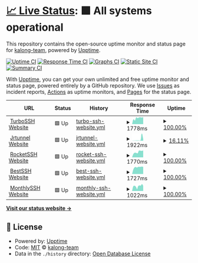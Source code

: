 # [📈 Live Status](https://status.jrtunnel.com): <!--live status--> **🟩 All systems operational**

This repository contains the open-source uptime monitor and status page for [kalong-team](https://status.jrtunnel.com), powered by [Upptime](https://github.com/upptime/upptime).

[![Uptime CI](https://github.com/kalong-team/status-webssh/workflows/Uptime%20CI/badge.svg)](https://github.com/kalong-team/status-webssh/actions?query=workflow%3A%22Uptime+CI%22)
[![Response Time CI](https://github.com/kalong-team/status-webssh/workflows/Response%20Time%20CI/badge.svg)](https://github.com/kalong-team/status-webssh/actions?query=workflow%3A%22Response+Time+CI%22)
[![Graphs CI](https://github.com/kalong-team/status-webssh/workflows/Graphs%20CI/badge.svg)](https://github.com/kalong-team/status-webssh/actions?query=workflow%3A%22Graphs+CI%22)
[![Static Site CI](https://github.com/kalong-team/status-webssh/workflows/Static%20Site%20CI/badge.svg)](https://github.com/kalong-team/status-webssh/actions?query=workflow%3A%22Static+Site+CI%22)
[![Summary CI](https://github.com/kalong-team/status-webssh/workflows/Summary%20CI/badge.svg)](https://github.com/kalong-team/status-webssh/actions?query=workflow%3A%22Summary+CI%22)

With [Upptime](https://upptime.js.org), you can get your own unlimited and free uptime monitor and status page, powered entirely by a GitHub repository. We use [Issues](https://github.com/kalong-team/status-webssh/issues) as incident reports, [Actions](https://github.com/kalong-team/status-webssh/actions) as uptime monitors, and [Pages](https://status.jrtunnel.com) for the status page.

<!--start: status pages-->
<!-- This summary is generated by Upptime (https://github.com/upptime/upptime) -->
<!-- Do not edit this manually, your changes will be overwritten -->
<!-- prettier-ignore -->
| URL | Status | History | Response Time | Uptime |
| --- | ------ | ------- | ------------- | ------ |
| <img alt="" src="https://turbossh.com/logo.png" height="13"> [TurboSSH Website](https://turbossh.com) | 🟩 Up | [turbo-ssh-website.yml](https://github.com/kalong-team/status-webssh/commits/HEAD/history/turbo-ssh-website.yml) | <details><summary><img alt="Response time graph" src="./graphs/turbo-ssh-website/response-time-week.png" height="20"> 1778ms</summary><br><a href="https://status.jrtunnel.com/history/turbo-ssh-website"><img alt="Response time 1511" src="https://img.shields.io/endpoint?url=https%3A%2F%2Fraw.githubusercontent.com%2Fkalong-team%2Fstatus-webssh%2FHEAD%2Fapi%2Fturbo-ssh-website%2Fresponse-time.json"></a><br><a href="https://status.jrtunnel.com/history/turbo-ssh-website"><img alt="24-hour response time 1850" src="https://img.shields.io/endpoint?url=https%3A%2F%2Fraw.githubusercontent.com%2Fkalong-team%2Fstatus-webssh%2FHEAD%2Fapi%2Fturbo-ssh-website%2Fresponse-time-day.json"></a><br><a href="https://status.jrtunnel.com/history/turbo-ssh-website"><img alt="7-day response time 1778" src="https://img.shields.io/endpoint?url=https%3A%2F%2Fraw.githubusercontent.com%2Fkalong-team%2Fstatus-webssh%2FHEAD%2Fapi%2Fturbo-ssh-website%2Fresponse-time-week.json"></a><br><a href="https://status.jrtunnel.com/history/turbo-ssh-website"><img alt="30-day response time 1511" src="https://img.shields.io/endpoint?url=https%3A%2F%2Fraw.githubusercontent.com%2Fkalong-team%2Fstatus-webssh%2FHEAD%2Fapi%2Fturbo-ssh-website%2Fresponse-time-month.json"></a><br><a href="https://status.jrtunnel.com/history/turbo-ssh-website"><img alt="1-year response time 1511" src="https://img.shields.io/endpoint?url=https%3A%2F%2Fraw.githubusercontent.com%2Fkalong-team%2Fstatus-webssh%2FHEAD%2Fapi%2Fturbo-ssh-website%2Fresponse-time-year.json"></a></details> | <details><summary><a href="https://status.jrtunnel.com/history/turbo-ssh-website">100.00%</a></summary><a href="https://status.jrtunnel.com/history/turbo-ssh-website"><img alt="All-time uptime 99.93%" src="https://img.shields.io/endpoint?url=https%3A%2F%2Fraw.githubusercontent.com%2Fkalong-team%2Fstatus-webssh%2FHEAD%2Fapi%2Fturbo-ssh-website%2Fuptime.json"></a><br><a href="https://status.jrtunnel.com/history/turbo-ssh-website"><img alt="24-hour uptime 100.00%" src="https://img.shields.io/endpoint?url=https%3A%2F%2Fraw.githubusercontent.com%2Fkalong-team%2Fstatus-webssh%2FHEAD%2Fapi%2Fturbo-ssh-website%2Fuptime-day.json"></a><br><a href="https://status.jrtunnel.com/history/turbo-ssh-website"><img alt="7-day uptime 100.00%" src="https://img.shields.io/endpoint?url=https%3A%2F%2Fraw.githubusercontent.com%2Fkalong-team%2Fstatus-webssh%2FHEAD%2Fapi%2Fturbo-ssh-website%2Fuptime-week.json"></a><br><a href="https://status.jrtunnel.com/history/turbo-ssh-website"><img alt="30-day uptime 99.93%" src="https://img.shields.io/endpoint?url=https%3A%2F%2Fraw.githubusercontent.com%2Fkalong-team%2Fstatus-webssh%2FHEAD%2Fapi%2Fturbo-ssh-website%2Fuptime-month.json"></a><br><a href="https://status.jrtunnel.com/history/turbo-ssh-website"><img alt="1-year uptime 99.93%" src="https://img.shields.io/endpoint?url=https%3A%2F%2Fraw.githubusercontent.com%2Fkalong-team%2Fstatus-webssh%2FHEAD%2Fapi%2Fturbo-ssh-website%2Fuptime-year.json"></a></details>
| <img alt="" src="https://jrtunnel.com/logo.png" height="13"> [Jrtunnel Website](https://jrtunnel.com) | 🟩 Up | [jrtunnel-website.yml](https://github.com/kalong-team/status-webssh/commits/HEAD/history/jrtunnel-website.yml) | <details><summary><img alt="Response time graph" src="./graphs/jrtunnel-website/response-time-week.png" height="20"> 1922ms</summary><br><a href="https://status.jrtunnel.com/history/jrtunnel-website"><img alt="Response time 666" src="https://img.shields.io/endpoint?url=https%3A%2F%2Fraw.githubusercontent.com%2Fkalong-team%2Fstatus-webssh%2FHEAD%2Fapi%2Fjrtunnel-website%2Fresponse-time.json"></a><br><a href="https://status.jrtunnel.com/history/jrtunnel-website"><img alt="24-hour response time 2331" src="https://img.shields.io/endpoint?url=https%3A%2F%2Fraw.githubusercontent.com%2Fkalong-team%2Fstatus-webssh%2FHEAD%2Fapi%2Fjrtunnel-website%2Fresponse-time-day.json"></a><br><a href="https://status.jrtunnel.com/history/jrtunnel-website"><img alt="7-day response time 1922" src="https://img.shields.io/endpoint?url=https%3A%2F%2Fraw.githubusercontent.com%2Fkalong-team%2Fstatus-webssh%2FHEAD%2Fapi%2Fjrtunnel-website%2Fresponse-time-week.json"></a><br><a href="https://status.jrtunnel.com/history/jrtunnel-website"><img alt="30-day response time 666" src="https://img.shields.io/endpoint?url=https%3A%2F%2Fraw.githubusercontent.com%2Fkalong-team%2Fstatus-webssh%2FHEAD%2Fapi%2Fjrtunnel-website%2Fresponse-time-month.json"></a><br><a href="https://status.jrtunnel.com/history/jrtunnel-website"><img alt="1-year response time 666" src="https://img.shields.io/endpoint?url=https%3A%2F%2Fraw.githubusercontent.com%2Fkalong-team%2Fstatus-webssh%2FHEAD%2Fapi%2Fjrtunnel-website%2Fresponse-time-year.json"></a></details> | <details><summary><a href="https://status.jrtunnel.com/history/jrtunnel-website">16.11%</a></summary><a href="https://status.jrtunnel.com/history/jrtunnel-website"><img alt="All-time uptime 5.96%" src="https://img.shields.io/endpoint?url=https%3A%2F%2Fraw.githubusercontent.com%2Fkalong-team%2Fstatus-webssh%2FHEAD%2Fapi%2Fjrtunnel-website%2Fuptime.json"></a><br><a href="https://status.jrtunnel.com/history/jrtunnel-website"><img alt="24-hour uptime 100.00%" src="https://img.shields.io/endpoint?url=https%3A%2F%2Fraw.githubusercontent.com%2Fkalong-team%2Fstatus-webssh%2FHEAD%2Fapi%2Fjrtunnel-website%2Fuptime-day.json"></a><br><a href="https://status.jrtunnel.com/history/jrtunnel-website"><img alt="7-day uptime 16.11%" src="https://img.shields.io/endpoint?url=https%3A%2F%2Fraw.githubusercontent.com%2Fkalong-team%2Fstatus-webssh%2FHEAD%2Fapi%2Fjrtunnel-website%2Fuptime-week.json"></a><br><a href="https://status.jrtunnel.com/history/jrtunnel-website"><img alt="30-day uptime 5.96%" src="https://img.shields.io/endpoint?url=https%3A%2F%2Fraw.githubusercontent.com%2Fkalong-team%2Fstatus-webssh%2FHEAD%2Fapi%2Fjrtunnel-website%2Fuptime-month.json"></a><br><a href="https://status.jrtunnel.com/history/jrtunnel-website"><img alt="1-year uptime 5.96%" src="https://img.shields.io/endpoint?url=https%3A%2F%2Fraw.githubusercontent.com%2Fkalong-team%2Fstatus-webssh%2FHEAD%2Fapi%2Fjrtunnel-website%2Fuptime-year.json"></a></details>
| <img alt="" src="https://rocketssh.com/logo.png" height="13"> [RocketSSH Website](https://rocketssh.com) | 🟩 Up | [rocket-ssh-website.yml](https://github.com/kalong-team/status-webssh/commits/HEAD/history/rocket-ssh-website.yml) | <details><summary><img alt="Response time graph" src="./graphs/rocket-ssh-website/response-time-week.png" height="20"> 1770ms</summary><br><a href="https://status.jrtunnel.com/history/rocket-ssh-website"><img alt="Response time 1588" src="https://img.shields.io/endpoint?url=https%3A%2F%2Fraw.githubusercontent.com%2Fkalong-team%2Fstatus-webssh%2FHEAD%2Fapi%2Frocket-ssh-website%2Fresponse-time.json"></a><br><a href="https://status.jrtunnel.com/history/rocket-ssh-website"><img alt="24-hour response time 1878" src="https://img.shields.io/endpoint?url=https%3A%2F%2Fraw.githubusercontent.com%2Fkalong-team%2Fstatus-webssh%2FHEAD%2Fapi%2Frocket-ssh-website%2Fresponse-time-day.json"></a><br><a href="https://status.jrtunnel.com/history/rocket-ssh-website"><img alt="7-day response time 1770" src="https://img.shields.io/endpoint?url=https%3A%2F%2Fraw.githubusercontent.com%2Fkalong-team%2Fstatus-webssh%2FHEAD%2Fapi%2Frocket-ssh-website%2Fresponse-time-week.json"></a><br><a href="https://status.jrtunnel.com/history/rocket-ssh-website"><img alt="30-day response time 1588" src="https://img.shields.io/endpoint?url=https%3A%2F%2Fraw.githubusercontent.com%2Fkalong-team%2Fstatus-webssh%2FHEAD%2Fapi%2Frocket-ssh-website%2Fresponse-time-month.json"></a><br><a href="https://status.jrtunnel.com/history/rocket-ssh-website"><img alt="1-year response time 1588" src="https://img.shields.io/endpoint?url=https%3A%2F%2Fraw.githubusercontent.com%2Fkalong-team%2Fstatus-webssh%2FHEAD%2Fapi%2Frocket-ssh-website%2Fresponse-time-year.json"></a></details> | <details><summary><a href="https://status.jrtunnel.com/history/rocket-ssh-website">100.00%</a></summary><a href="https://status.jrtunnel.com/history/rocket-ssh-website"><img alt="All-time uptime 77.60%" src="https://img.shields.io/endpoint?url=https%3A%2F%2Fraw.githubusercontent.com%2Fkalong-team%2Fstatus-webssh%2FHEAD%2Fapi%2Frocket-ssh-website%2Fuptime.json"></a><br><a href="https://status.jrtunnel.com/history/rocket-ssh-website"><img alt="24-hour uptime 100.00%" src="https://img.shields.io/endpoint?url=https%3A%2F%2Fraw.githubusercontent.com%2Fkalong-team%2Fstatus-webssh%2FHEAD%2Fapi%2Frocket-ssh-website%2Fuptime-day.json"></a><br><a href="https://status.jrtunnel.com/history/rocket-ssh-website"><img alt="7-day uptime 100.00%" src="https://img.shields.io/endpoint?url=https%3A%2F%2Fraw.githubusercontent.com%2Fkalong-team%2Fstatus-webssh%2FHEAD%2Fapi%2Frocket-ssh-website%2Fuptime-week.json"></a><br><a href="https://status.jrtunnel.com/history/rocket-ssh-website"><img alt="30-day uptime 77.60%" src="https://img.shields.io/endpoint?url=https%3A%2F%2Fraw.githubusercontent.com%2Fkalong-team%2Fstatus-webssh%2FHEAD%2Fapi%2Frocket-ssh-website%2Fuptime-month.json"></a><br><a href="https://status.jrtunnel.com/history/rocket-ssh-website"><img alt="1-year uptime 77.60%" src="https://img.shields.io/endpoint?url=https%3A%2F%2Fraw.githubusercontent.com%2Fkalong-team%2Fstatus-webssh%2FHEAD%2Fapi%2Frocket-ssh-website%2Fuptime-year.json"></a></details>
| <img alt="" src="https://bestssh.net/logo.png" height="13"> [BestSSH Website](https://bestssh.net) | 🟩 Up | [best-ssh-website.yml](https://github.com/kalong-team/status-webssh/commits/HEAD/history/best-ssh-website.yml) | <details><summary><img alt="Response time graph" src="./graphs/best-ssh-website/response-time-week.png" height="20"> 1727ms</summary><br><a href="https://status.jrtunnel.com/history/best-ssh-website"><img alt="Response time 2266" src="https://img.shields.io/endpoint?url=https%3A%2F%2Fraw.githubusercontent.com%2Fkalong-team%2Fstatus-webssh%2FHEAD%2Fapi%2Fbest-ssh-website%2Fresponse-time.json"></a><br><a href="https://status.jrtunnel.com/history/best-ssh-website"><img alt="24-hour response time 1850" src="https://img.shields.io/endpoint?url=https%3A%2F%2Fraw.githubusercontent.com%2Fkalong-team%2Fstatus-webssh%2FHEAD%2Fapi%2Fbest-ssh-website%2Fresponse-time-day.json"></a><br><a href="https://status.jrtunnel.com/history/best-ssh-website"><img alt="7-day response time 1727" src="https://img.shields.io/endpoint?url=https%3A%2F%2Fraw.githubusercontent.com%2Fkalong-team%2Fstatus-webssh%2FHEAD%2Fapi%2Fbest-ssh-website%2Fresponse-time-week.json"></a><br><a href="https://status.jrtunnel.com/history/best-ssh-website"><img alt="30-day response time 2266" src="https://img.shields.io/endpoint?url=https%3A%2F%2Fraw.githubusercontent.com%2Fkalong-team%2Fstatus-webssh%2FHEAD%2Fapi%2Fbest-ssh-website%2Fresponse-time-month.json"></a><br><a href="https://status.jrtunnel.com/history/best-ssh-website"><img alt="1-year response time 2266" src="https://img.shields.io/endpoint?url=https%3A%2F%2Fraw.githubusercontent.com%2Fkalong-team%2Fstatus-webssh%2FHEAD%2Fapi%2Fbest-ssh-website%2Fresponse-time-year.json"></a></details> | <details><summary><a href="https://status.jrtunnel.com/history/best-ssh-website">100.00%</a></summary><a href="https://status.jrtunnel.com/history/best-ssh-website"><img alt="All-time uptime 100.00%" src="https://img.shields.io/endpoint?url=https%3A%2F%2Fraw.githubusercontent.com%2Fkalong-team%2Fstatus-webssh%2FHEAD%2Fapi%2Fbest-ssh-website%2Fuptime.json"></a><br><a href="https://status.jrtunnel.com/history/best-ssh-website"><img alt="24-hour uptime 100.00%" src="https://img.shields.io/endpoint?url=https%3A%2F%2Fraw.githubusercontent.com%2Fkalong-team%2Fstatus-webssh%2FHEAD%2Fapi%2Fbest-ssh-website%2Fuptime-day.json"></a><br><a href="https://status.jrtunnel.com/history/best-ssh-website"><img alt="7-day uptime 100.00%" src="https://img.shields.io/endpoint?url=https%3A%2F%2Fraw.githubusercontent.com%2Fkalong-team%2Fstatus-webssh%2FHEAD%2Fapi%2Fbest-ssh-website%2Fuptime-week.json"></a><br><a href="https://status.jrtunnel.com/history/best-ssh-website"><img alt="30-day uptime 100.00%" src="https://img.shields.io/endpoint?url=https%3A%2F%2Fraw.githubusercontent.com%2Fkalong-team%2Fstatus-webssh%2FHEAD%2Fapi%2Fbest-ssh-website%2Fuptime-month.json"></a><br><a href="https://status.jrtunnel.com/history/best-ssh-website"><img alt="1-year uptime 100.00%" src="https://img.shields.io/endpoint?url=https%3A%2F%2Fraw.githubusercontent.com%2Fkalong-team%2Fstatus-webssh%2FHEAD%2Fapi%2Fbest-ssh-website%2Fuptime-year.json"></a></details>
| <img alt="" src="https://monthlyssh.net/monthlyssh.png" height="13"> [MonthlySSH Website](https://www.monthlyssh.net) | 🟩 Up | [monthly-ssh-website.yml](https://github.com/kalong-team/status-webssh/commits/HEAD/history/monthly-ssh-website.yml) | <details><summary><img alt="Response time graph" src="./graphs/monthly-ssh-website/response-time-week.png" height="20"> 1022ms</summary><br><a href="https://status.jrtunnel.com/history/monthly-ssh-website"><img alt="Response time 971" src="https://img.shields.io/endpoint?url=https%3A%2F%2Fraw.githubusercontent.com%2Fkalong-team%2Fstatus-webssh%2FHEAD%2Fapi%2Fmonthly-ssh-website%2Fresponse-time.json"></a><br><a href="https://status.jrtunnel.com/history/monthly-ssh-website"><img alt="24-hour response time 955" src="https://img.shields.io/endpoint?url=https%3A%2F%2Fraw.githubusercontent.com%2Fkalong-team%2Fstatus-webssh%2FHEAD%2Fapi%2Fmonthly-ssh-website%2Fresponse-time-day.json"></a><br><a href="https://status.jrtunnel.com/history/monthly-ssh-website"><img alt="7-day response time 1022" src="https://img.shields.io/endpoint?url=https%3A%2F%2Fraw.githubusercontent.com%2Fkalong-team%2Fstatus-webssh%2FHEAD%2Fapi%2Fmonthly-ssh-website%2Fresponse-time-week.json"></a><br><a href="https://status.jrtunnel.com/history/monthly-ssh-website"><img alt="30-day response time 971" src="https://img.shields.io/endpoint?url=https%3A%2F%2Fraw.githubusercontent.com%2Fkalong-team%2Fstatus-webssh%2FHEAD%2Fapi%2Fmonthly-ssh-website%2Fresponse-time-month.json"></a><br><a href="https://status.jrtunnel.com/history/monthly-ssh-website"><img alt="1-year response time 971" src="https://img.shields.io/endpoint?url=https%3A%2F%2Fraw.githubusercontent.com%2Fkalong-team%2Fstatus-webssh%2FHEAD%2Fapi%2Fmonthly-ssh-website%2Fresponse-time-year.json"></a></details> | <details><summary><a href="https://status.jrtunnel.com/history/monthly-ssh-website">100.00%</a></summary><a href="https://status.jrtunnel.com/history/monthly-ssh-website"><img alt="All-time uptime 94.73%" src="https://img.shields.io/endpoint?url=https%3A%2F%2Fraw.githubusercontent.com%2Fkalong-team%2Fstatus-webssh%2FHEAD%2Fapi%2Fmonthly-ssh-website%2Fuptime.json"></a><br><a href="https://status.jrtunnel.com/history/monthly-ssh-website"><img alt="24-hour uptime 100.00%" src="https://img.shields.io/endpoint?url=https%3A%2F%2Fraw.githubusercontent.com%2Fkalong-team%2Fstatus-webssh%2FHEAD%2Fapi%2Fmonthly-ssh-website%2Fuptime-day.json"></a><br><a href="https://status.jrtunnel.com/history/monthly-ssh-website"><img alt="7-day uptime 100.00%" src="https://img.shields.io/endpoint?url=https%3A%2F%2Fraw.githubusercontent.com%2Fkalong-team%2Fstatus-webssh%2FHEAD%2Fapi%2Fmonthly-ssh-website%2Fuptime-week.json"></a><br><a href="https://status.jrtunnel.com/history/monthly-ssh-website"><img alt="30-day uptime 94.73%" src="https://img.shields.io/endpoint?url=https%3A%2F%2Fraw.githubusercontent.com%2Fkalong-team%2Fstatus-webssh%2FHEAD%2Fapi%2Fmonthly-ssh-website%2Fuptime-month.json"></a><br><a href="https://status.jrtunnel.com/history/monthly-ssh-website"><img alt="1-year uptime 94.73%" src="https://img.shields.io/endpoint?url=https%3A%2F%2Fraw.githubusercontent.com%2Fkalong-team%2Fstatus-webssh%2FHEAD%2Fapi%2Fmonthly-ssh-website%2Fuptime-year.json"></a></details>

<!--end: status pages-->

[**Visit our status website →**](https://status.jrtunnel.com)

## 📄 License

- Powered by: [Upptime](https://github.com/upptime/upptime)
- Code: [MIT](./LICENSE) © [kalong-team](https://status.jrtunnel.com)
- Data in the `./history` directory: [Open Database License](https://opendatacommons.org/licenses/odbl/1-0/)
